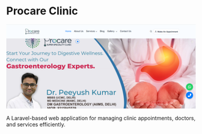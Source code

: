 # Procare Clinic

![Procare Clinic Logo](image.png)

A Laravel-based web application for managing clinic appointments, doctors, and services efficiently.
